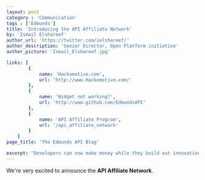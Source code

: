 ```yaml
---
layout: post
category : 'Communication'
tags : ['Edmunds']
title: 'Introducing the API Affiliate Network'
by: 'Ismail Elshareef'
author_url: 'https://twitter.com/ielshareef/'
author_description: 'Senior Director, Open Platform initiative'
author_picture: 'Ismail_Elshareef.jpg'

links: [
		{
			name: 'Hackomotive.com',
			url: 'http://www.Hackomotive.com/'
		},
		{
			name: 'Widget not working?',
			url: 'http://www.github.com/EdmundsAPI'
		},
		{
			name: 'API Affiliate Program',
			url: '/api_affiliate_network'
		}
	]
page_title: 'The Edmunds API Blog'

excerpt: "Developers can now make money while they build out innovative automotive solutions."
---
```


We're very excited to announce the **API Affiliate Network**.